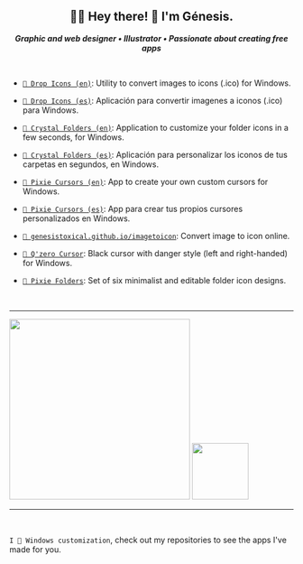 <h2 align="center">🤘🏻 Hey there! 🖤 I'm Génesis.</h2>

<p align="center">
<b><i>Graphic and web designer • Illustrator • Passionate about creating free apps</i></b>
</p>

<br/>

* [`🖤 Drop Icons (en)`](https://genesistoxical.github.io/drop-icons/): Utility to convert images to icons (.ico) for Windows.

* [`🖤 Drop Icons (es)`](https://genesistoxical.github.io/drop-icons/es): Aplicación para convertir imagenes a iconos (.ico) para Windows. 
  
* [`🖤 Crystal Folders (en)`](https://genesistoxical.github.io/crystal-folders/): Application to customize your folder icons in a few seconds, for Windows.

* [`🖤 Crystal Folders (es)`](https://genesistoxical.github.io/crystal-folders/es): Aplicación para personalizar los iconos de tus carpetas en segundos, en Windows.

* [`🖤 Pixie Cursors (en)`](https://genesistoxical.github.io/pixie-cursors/): App to create your own custom cursors for Windows.

* [`🖤 Pixie Cursors (es)`](https://genesistoxical.github.io/pixie-cursors/es): App para crear tus propios cursores personalizados en Windows.
 
* [`🖤 genesistoxical.github.io/imagetoicon`](https://genesistoxical.github.io/imagetoicon/): Convert image to icon online.

* [`🖤 Q'zero Cursor`](https://genesistoxical.github.io/qzero-cursor/): Black cursor with danger style (left and right-handed) for Windows.

* [`🖤 Pixie Folders`](https://genesistoxical.github.io/pixie-folders/): Set of six minimalist and editable folder icon designs.

<br/>

-------

<p>

<img src="https://github-readme-stats.vercel.app/api/top-langs/?username=genesistoxical&theme=nord&show_icons=true&hide_border=true&layout=compact" style="width: 320px;" />
<img src="https://media4.giphy.com/media/v1.Y2lkPTc5MGI3NjExMXg5OWwxejBjc2piYXR1bGN2dWMzOTlzYzl1emgwMmRjMmgwZWk0NiZlcD12MV9pbnRlcm5hbF9naWZfYnlfaWQmY3Q9Zw/ZwYwLI7GbyAyk/giphy.gif" style="width: 100px; min-width: auto;" />

</p>

-------

<br/>

`I 🩷 Windows customization`, check out my repositories to see the apps I've made for you.
 
<!--
**genesistoxical/genesistoxical** is a ✨ _special_ ✨ repository because its `README.md` (this file) appears on your GitHub profile.

Here are some ideas to get you started:

- 🔭 I’m currently working on ...
- 🌱 I’m currently learning ...
- 👯 I’m looking to collaborate on ...
- 🤔 I’m looking for help with ...
- 💬 Ask me about ...
- 📫 How to reach me: ...
- 😄 Pronouns: ...
- ⚡ Fun fact: ...
-->
